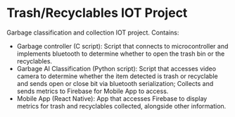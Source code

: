 # Trash/Recyclables IOT Project 
Garbage classification and collection IOT project.
Contains: 
- Garbage controller (C script): Script that connects to microcontroller and implements bluetooth to determine whether to open the trash bin or the recyclables.
- Garbage AI Classification (Python script): Script that accesses video camera to determine whether the item detected is trash or recyclable and sends open or close bit via bluetooth serialization; Collects and sends metrics to Firebase for Mobile App to access.
- Mobile App (React Native): App that accesses Firebase to display metrics for trash and recyclables collected, alongside other information. 
